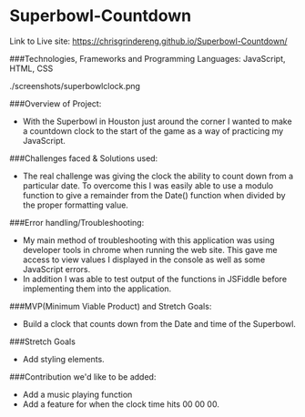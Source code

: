 # Superbowl-Countdown

Link to Live site: https://chrisgrindereng.github.io/Superbowl-Countdown/

###Technologies, Frameworks and Programming Languages:
JavaScript, HTML, CSS

./screenshots/superbowlclock.png

###Overview of Project:
- With the Superbowl in Houston just around the corner I wanted to make a countdown clock to the start of the game as a way of practicing my JavaScript. 

###Challenges faced & Solutions used: 
- The real challenge was giving the clock the ability to count down from a particular date. To overcome this I was easily able to use a modulo function to give a remainder from the Date() function when divided by the proper formatting value. 

###Error handling/Troubleshooting:
- My main method of troubleshooting with this application was using developer tools in chrome when running the web site. This gave me access to view values I displayed in the console as well as some JavaScript errors. 
- In addition I was able to test output of the functions in JSFiddle before implementing them into the application.


###MVP(Minimum Viable Product) and Stretch Goals: 
- Build a clock that counts down from the Date and time of the Superbowl.


###Stretch Goals
- Add styling elements. 


###Contribution we'd like to be added:
- Add a music playing function 
- Add a feature for when the clock time hits 00 00 00.


